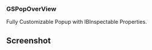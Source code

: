 
### GSPopOverView
Fully Customizable Popup with IBInspectable Properties.

## Screenshot
[]({{site.baseurl}}/https://github.com/Gurdeep0602/GSPopOverView/blob/master/GSPopOverView%20Screenshot.png)
